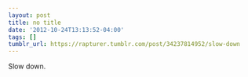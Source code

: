 ```yaml
---
layout: post
title: no title
date: '2012-10-24T13:13:52-04:00'
tags: []
tumblr_url: https://rapturer.tumblr.com/post/34237814952/slow-down
---
```

Slow down.

